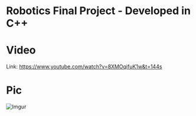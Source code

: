 # Robotics Final Project - Developed in C++

# Video
Link: https://www.youtube.com/watch?v=8XMOqifuK1w&t=144s

# Pic
![Imgur](http://i.imgur.com/yFaVIvn.jpg)

